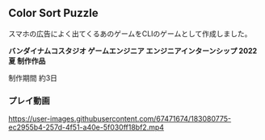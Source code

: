## Color Sort Puzzle

スマホの広告によく出てくるあのゲームをCLIのゲームとして作成しました。

**バンダイナムコスタジオ ゲームエンジニア エンジニアインターンシップ 2022夏 制作作品**

制作期間 約3日

### プレイ動画

https://user-images.githubusercontent.com/67471674/183080775-ec2955b4-257d-4f51-a40e-5f030ff18bf2.mp4

